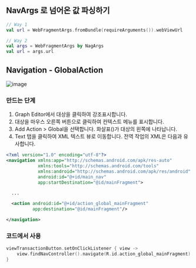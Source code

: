 ## NavArgs 로 넘어온 값 파싱하기

```kotlin
// Way 1
val url = WebFragmentArgs.fromBundle(requireArguments()).webViewUrl

// Way 2
val args = WebFragmentArgs by NagArgs
val url = args.url
```

## Navigation - GlobalAction
![image](https://user-images.githubusercontent.com/57291261/143034804-1b181234-00f4-4639-96b4-2ddb1e2c0a08.png)

### 만드는 단계
1. Graph Editor에서 대상을 클릭하여 강조표시합니다.
2. 대상을 마우스 오른쪽 버튼으로 클릭하여 컨텍스트 메뉴를 표시합니다.
3. Add Action > Global을 선택합니다. 화살표()가 대상의 왼쪽에 나타납니다.
4. Text 탭을 클릭하여 XML 텍스트 뷰로 이동합니다. 전역 작업의 XML은 다음과 유사합니다.

```xml
<?xml version="1.0" encoding="utf-8"?>
<navigation xmlns:app="http://schemas.android.com/apk/res-auto"
            xmlns:tools="http://schemas.android.com/tools"
            xmlns:android="http://schemas.android.com/apk/res/android"
            android:id="@+id/main_nav"
            app:startDestination="@id/mainFragment">

  ...

  <action android:id="@+id/action_global_mainFragment"
          app:destination="@id/mainFragment"/>

</navigation>
```

### 코드에서 사용
```kotlin
viewTransactionButton.setOnClickListener { view ->
    view.findNavController().navigate(R.id.action_global_mainFragment)
}
```

